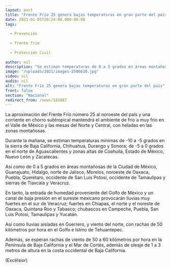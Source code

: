 ```yaml
---
layout: post
title: "Frente Frío 25 genera bajas temperaturas en gran parte del país"
date: 2021-01-05T20:24:00.000-06:00
tags:
  
  - Prevención
  
  - frente frío
  
  - Protección Civil
  
author: nil
description: "Se estiman temperaturas de 0 a 5 grados en áreas montañosas de la Ciudad de México, Guanajuato, Hidalgo, norte de Jalisco, Morelos entre otros estados"
image: "/uploads/2021/images-2506610.jpg"
video: nil
audio: nil
alt: "Frente Frío 25 genera bajas temperaturas en gran parte del país"
front: false
section: "Nacional"
redirect_from: /news/181887
---
```


La aproximación del Frente Frío número 25 al noroeste del país y una corriente en chorro subtropical mantendrá el ambiente de frío a muy frío en el Valle de México y las mesas del Norte y Central, con heladas en las zonas montañosas.

Durante la mañana, se estiman temperaturas mínimas de -10 a -5 grados en la sierra de Baja California, Chihuahua, Durango y Sonora; de -5 a 0 grados en el norte de Aguascalientes y zonas altas de Coahuila, Estado de México, Nuevo León y Zacatecas.

Así como de 0 a 5 grados en áreas montañosas de la Ciudad de México, Guanajuato, Hidalgo, norte de Jalisco, Morelos, noroeste de Oaxaca, Puebla, Querétaro, occidente de San Luis Potosí, occidente de Tamaulipas y sierras de Tlaxcala y Veracruz.

En tanto, la entrada de humedad proveniente del Golfo de México y un canal de baja presión en el sureste mexicano provocarán lluvias muy fuertes en el sur de Veracruz; fuertes en Chiapas, el norte y el noreste de Oaxaca, Quintana Roo y Tabasco; chubascos en Campeche, Puebla, San Luis Potosí, Tamaulipas y Yucatán.

Así como lluvias aisladas en Guerrero, y viento del norte, con rachas de 50 kilómetros por hora en el Golfo e Istmo de Tehuantepec.

Además, se esperan rachas de viento de 50 a 60 kilómetros por hora en la Península de Baja California y el Mar de Cortés, además de oleaje de 1 a 3 metros de altura en la costa occidental de Baja California.

(Excélsior)
